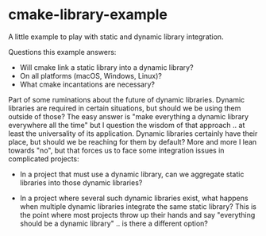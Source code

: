 # cmake-library-example

A little example to play with static and dynamic library integration.

Questions this example answers:
- Will cmake link a static library into a dynamic library?
- On all platforms (macOS, Windows, Linux)?
- What cmake incantations are necessary?

Part of some ruminations about the future of dynamic libraries. Dynamic libraries
are required in certain situations, but should we be using them outside of those?
The easy answer is "make everything a dynamic library everywhere all the time" but
I question the wisdom of that approach .. at least the universality of its
application. Dynamic libraries certainly have their place, but should we be reaching
for them by default? More and more I lean towards "no", but that forces us to face
some integration issues in complicated projects:

- In a project that must use a dynamic library, can we aggregate static libraries
  into those dynamic libraries?

- In a project where several such dynamic libraries exist, what happens when
  multiple dynamic libraries integrate the same static library? This is the
  point where most projects throw up their hands and say "everything should
  be a dynamic library" .. is there a different option?

